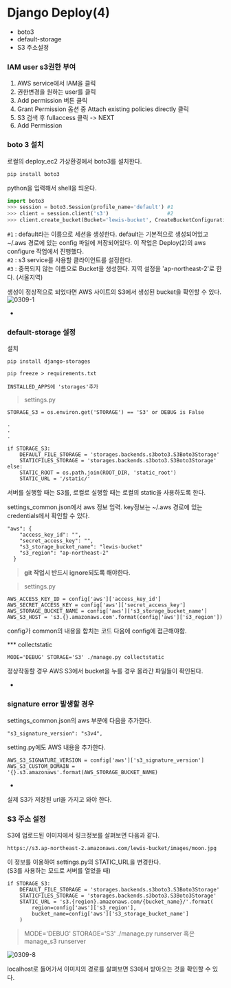 # Django Deploy(4)

- boto3
- default-storage
- S3 주소설정

### IAM user s3권한 부여

1. AWS service에서 IAM을 클릭 
2. 권한변경을 원하는 user를 클릭
3. Add permission 버튼 클릭
4. Grant Permission 옵션 중 Attach existing policies directly 클릭
5. S3 검색 후 fullaccess 클릭 -> NEXT
6. Add Permission

### boto 3 설치

로컬의 deploy_ec2 가상환경에서 boto3를 설치한다. 
```
pip install boto3
```

python을 입력해서 shell을 띄운다. 
```python
import boto3
>>> session = boto3.Session(profile_name='default')	#1
>>> client = session.client('s3')					#2
>>> client.create_bucket(Bucket='lewis-bucket', CreateBucketConfiguration={'LocationConstraint': 'ap-northeast-2'})			#3
```
`#1` : default라는 이름으로 세션을 생성한다. default는 기본적으로 생성되어있고 ~/.aws 경로에 있는 config 파일에 저장되어있다. 이 작업은 Deploy(2)의 aws configure 작업에서 진행했다.   
`#2` : s3 service를 사용할 클라이언트를 설정한다.  
`#3` : 중복되지 않는 이름으로 Bucket을 생성한다. 지역 설정을 'ap-northeast-2'로 한다. (서울지역)

생성이 정상적으로 되었다면 AWS 사이트의 S3에서 생성된 bucket을 확인할 수 있다. 
![0309-1](https://s10.postimg.org/hl25bdmqx/0309_1.png)

-

### default-storage 설정

설치

```
pip install django-storages

pip freeze > requirements.txt

INSTALLED_APPS에 'storages'추가
```

>settings.py
```
STORAGE_S3 = os.environ.get('STORAGE') == 'S3' or DEBUG is False

.
.
.

if STORAGE_S3:
    DEFAULT_FILE_STORAGE = 'storages.backends.s3boto3.S3Boto3Storage'
    STATICFILES_STORAGE = 'storages.backends.s3boto3.S3Boto3Storage'
else:
    STATIC_ROOT = os.path.join(ROOT_DIR, 'static_root')
    STATIC_URL = '/static/'
```
서버를 실행할 때는 S3를, 로컬로 실행할 때는 로컬의 static을 사용하도록 한다.

settings_common.json에서 aws 정보 입력. key정보는 ~/.aws 경로에 있는 credentials에서 확인할 수 있다.

```
"aws": {
    "access_key_id": "",
    "secret_access_key": "",
    "s3_storage_bucket_name": "lewis-bucket"
    "s3_region": "ap-northeast-2"
  }
```
> **git 작업시 반드시 ignore되도록 해야한다.**

>settings.py
```
AWS_ACCESS_KEY_ID = config['aws']['access_key_id']
AWS_SECRET_ACCESS_KEY = config['aws']['secret_access_key']
AWS_STORAGE_BUCKET_NAME = config['aws']['s3_storage_bucket_name']
AWS_S3_HOST = 's3.{}.amazonaws.com'.format(config['aws']['s3_region'])
```

config가 common의 내용을 합치는 코드 다음에 config에 접근해야함.

*** collectstatic

```
MODE='DEBUG' STORAGE='S3' ./manage.py collectstatic
```
정상작동할 경우 AWS S3에서 bucket을 누를 경우 올라간 파일들이 확인된다. 

-

### signature error 발생할 경우

settings_common.json의 aws 부분에 다음을 추가한다. 
```
"s3_signature_version": "s3v4",
```

setting.py에도 AWS 내용을 추가한다. 
```
AWS_S3_SIGNATURE_VERSION = config['aws']['s3_signature_version']
AWS_S3_CUSTOM_DOMAIN = '{}.s3.amazonaws'.format(AWS_STORAGE_BUCKET_NAME)
```

-

실제 S3가 저장된 url을 가지고 와야 한다. 

### S3 주소 설정

S3에 업로드된 이미지에서 링크정보를 살펴보면 다음과 같다. 
```
https://s3.ap-northeast-2.amazonaws.com/lewis-bucket/images/moon.jpg
```
이 정보를 이용하여 settings.py의 STATIC_URL을 변경한다.   
(S3를 사용하는 모드로 서버를 열었을 때)
```
if STORAGE_S3:
    DEFAULT_FILE_STORAGE = 'storages.backends.s3boto3.S3Boto3Storage'
    STATICFILES_STORAGE = 'storages.backends.s3boto3.S3Boto3Storage'
    STATIC_URL = 's3.{region}.amazonaws.com/{bucket_name}/'.format(
        region=config['aws']['s3_region'],
        bucket_name=config['aws']['s3_storage_bucket_name']
    )
```

> MODE='DEBUG' STORAGE='S3' ./manage.py runserver 혹은 manage_s3 runserver

![0309-8](https://s24.postimg.org/txfj3j0w5/0309_8.png)

localhost로 들어가서 이미지의 경로를 살펴보면 S3에서 받아오는 것을 확인할 수 있다. 








```








```

